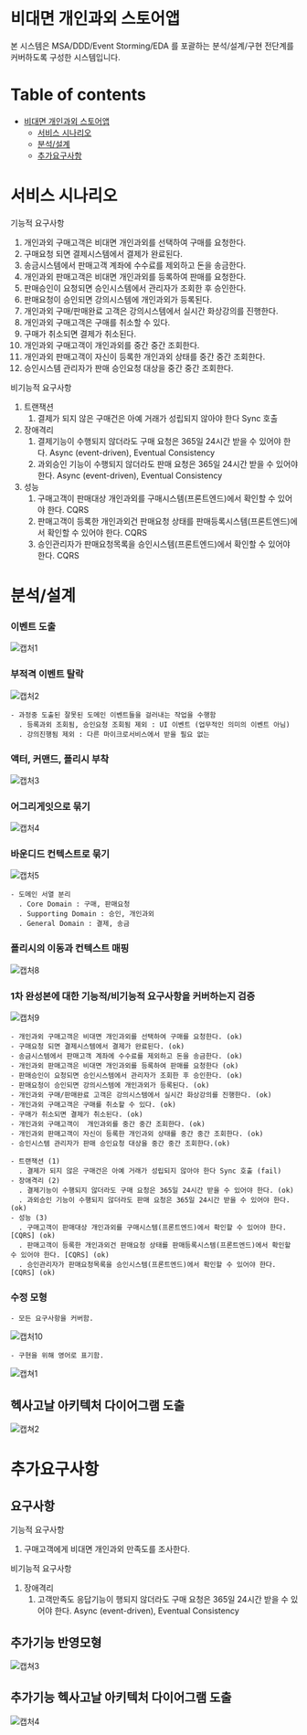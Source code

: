 
# 비대면 개인과외 스토어앱

본 시스템은 MSA/DDD/Event Storming/EDA 를 포괄하는 분석/설계/구현 전단계를 커버하도록 구성한 시스템입니다.

# Table of contents

- [비대면 개인과외 스토어앱](#---)
  - [서비스 시나리오](#서비스-시나리오)
  - [분석/설계](#분석설계)
  - [추가요구사항](#추가요구사항)

# 서비스 시나리오

기능적 요구사항
1. 개인과외 구매고객은 비대면 개인과외를 선택하여 구매를 요청한다.
1. 구매요청 되면 결제시스템에서 결제가 완료된다.
1. 송금시스템에서 판매고객 계좌에 수수료를 제외하고 돈을 송금한다. 
1. 개인과외 판매고객은 비대면 개인과외를 등록하여 판매를 요청한다.
1. 판매승인이 요청되면 승인시스템에서 관리자가 조회한 후 승인한다.
1. 판매요청이 승인되면 강의시스템에 개인과외가 등록된다.
1. 개인과외 구매/판매완료 고객은 강의시스템에서 실시간 화상강의를 진행한다.
1. 개인과외 구매고객은 구매를 취소할 수 있다.
1. 구매가 취소되면 결제가 취소된다.
1. 개인과외 구매고객이  개인과외를 중간 중간 조회한다.
1. 개인과외 판매고객이 자신이 등록한 개인과외 상태를 중간 중간 조회한다.
1. 승인시스템 관리자가 판매 승인요청 대상을 중간 중간 조회한다.

비기능적 요구사항
1. 트랜잭션
    1. 결제가 되지 않은 구매건은 아예 거래가 성립되지 않아야 한다 Sync 호출
1. 장애격리
    1. 결제기능이 수행되지 않더라도 구매 요청은 365일 24시간 받을 수 있어야 한다. Async (event-driven), Eventual Consistency
    1. 과외승인 기능이 수행되지 않더라도 판매 요청은 365일 24시간 받을 수 있어야 한다. Async (event-driven), Eventual Consistency
1. 성능
    1. 구매고객이 판매대상 개인과외를 구매시스템(프론트엔드)에서 확인할 수 있어야 한다. CQRS
    1. 판매고객이 등록한 개인과외건 판매요청 상태를 판매등록시스템(프론트엔드)에서 확인할 수 있어야 한다. CQRS
    1. 승인관리자가 판매요청목록을 승인시스템(프론트엔드)에서 확인할 수 있어야 한다. CQRS

# 분석/설계

### 이벤트 도출

![캡처1](https://user-images.githubusercontent.com/63624014/81873992-e1ea3d80-95b7-11ea-81af-82dd79422780.PNG)


### 부적격 이벤트 탈락

![캡처2](https://user-images.githubusercontent.com/63624014/81874011-edd5ff80-95b7-11ea-9e7e-cad6d2afe518.png)

    - 과정중 도출된 잘못된 도메인 이벤트들을 걸러내는 작업을 수행함
      . 등록과외 조회됨, 승인요청 조회됨 제외 : UI 이벤트 (업무적인 의미의 이벤트 아님)
      . 강의진행됨 제외 : 다른 마이크로서비스에서 받을 필요 없는 

### 액터, 커맨드, 폴리시 부착

![캡처3](https://user-images.githubusercontent.com/63624014/81874027-fb8b8500-95b7-11ea-8c48-4ade5435d0cd.PNG)


### 어그리게잇으로 묶기

![캡처4](https://user-images.githubusercontent.com/63624014/81874048-06deb080-95b8-11ea-800a-1795ed782370.PNG)


### 바운디드 컨텍스트로 묶기

![캡처5](https://user-images.githubusercontent.com/63624014/81874059-10681880-95b8-11ea-96fa-21d7fc2d93e6.PNG)

    - 도메인 서열 분리
      . Core Domain : 구매, 판매요청 
      . Supporting Domain : 승인, 개인과외
      . General Domain : 결제, 송금


### 폴리시의 이동과 컨텍스트 매핑

![캡처8](https://user-images.githubusercontent.com/63624014/81874124-2f66aa80-95b8-11ea-8e62-1112bdbae86a.PNG)

### 1차 완성본에 대한 기능적/비기능적 요구사항을 커버하는지 검증

![캡처9](https://user-images.githubusercontent.com/63624014/81874143-368db880-95b8-11ea-88bd-da1049a610be.PNG)

    - 개인과외 구매고객은 비대면 개인과외를 선택하여 구매를 요청한다. (ok)
    - 구매요청 되면 결제시스템에서 결제가 완료된다. (ok)
    - 송금시스템에서 판매고객 계좌에 수수료를 제외하고 돈을 송금한다. (ok)
    - 개인과외 판매고객은 비대면 개인과외를 등록하여 판매를 요청한다 (ok)    
    - 판매승인이 요청되면 승인시스템에서 관리자가 조회한 후 승인한다. (ok)
    - 판매요청이 승인되면 강의시스템에 개인과외가 등록된다. (ok)
    - 개인과외 구매/판매완료 고객은 강의시스템에서 실시간 화상강의를 진행한다. (ok)
    - 개인과외 구매고객은 구매를 취소할 수 있다. (ok)
    - 구매가 취소되면 결제가 취소된다. (ok)
    - 개인과외 구매고객이  개인과외를 중간 중간 조회한다. (ok)
    - 개인과외 판매고객이 자신이 등록한 개인과외 상태를 중간 중간 조회한다. (ok)
    - 승인시스템 관리자가 판매 승인요청 대상을 중간 중간 조회한다.(ok)
 
    - 트랜잭션 (1)
      . 결제가 되지 않은 구매건은 아예 거래가 성립되지 않아야 한다 Sync 호출 (fail)
    - 장애격리 (2)
      . 결제기능이 수행되지 않더라도 구매 요청은 365일 24시간 받을 수 있어야 한다. (ok)
      . 과외승인 기능이 수행되지 않더라도 판매 요청은 365일 24시간 받을 수 있어야 한다. (ok)
    - 성능 (3)
      . 구매고객이 판매대상 개인과외를 구매시스템(프론트엔드)에서 확인할 수 있어야 한다. [CQRS] (ok)
      . 판매고객이 등록한 개인과외건 판매요청 상태를 판매등록시스템(프론트엔드)에서 확인할 수 있어야 한다. [CQRS] (ok)
      . 승인관리자가 판매요청목록을 승인시스템(프론트엔드)에서 확인할 수 있어야 한다. [CQRS] (ok)

### 수정 모형    

    - 모든 요구사항을 커버함.

![캡처10](https://user-images.githubusercontent.com/63624014/81874156-41484d80-95b8-11ea-9d11-752a76ea2fdc.PNG)

    - 구현을 위해 영어로 표기함.

![캡쳐1](https://user-images.githubusercontent.com/63624014/81885052-75ca0280-95d4-11ea-918a-a2f37d1dcb18.PNG)
    

## 헥사고날 아키텍처 다이어그램 도출

![캡쳐2](https://user-images.githubusercontent.com/63624014/81885065-7ebad400-95d4-11ea-8a0a-576d81528718.PNG)


# 추가요구사항 

## 요구사항

기능적 요구사항
1. 구매고객에게 비대면 개인과외 만족도를 조사한다.

비기능적 요구사항
1. 장애격리
    1. 고객만족도 응답기능이 행되지 않더라도 구매 요청은 365일 24시간 받을 수 있어야 한다. Async (event-driven), Eventual Consistency

## 추가기능 반영모형

![캡쳐3](https://user-images.githubusercontent.com/63624014/81885086-8a0dff80-95d4-11ea-9b49-ebb5870596c1.PNG)

## 추가기능 헥사고날 아키텍처 다이어그램 도출

![캡처4](https://user-images.githubusercontent.com/63624014/81885117-96925800-95d4-11ea-8ac5-4ee287dceafb.PNG)






